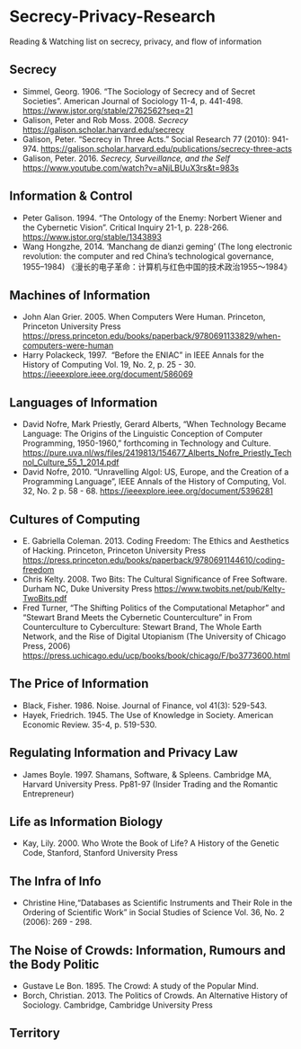 # Secrecy-Privacy-Research
Reading & Watching list on secrecy, privacy, and flow of information

## Secrecy
- Simmel, Georg. 1906. “The Sociology of Secrecy and of Secret Societies”. American Journal of Sociology 11-4, p. 441-498. https://www.jstor.org/stable/2762562?seq=21
- Galison, Peter and Rob Moss. 2008. _Secrecy_ https://galison.scholar.harvard.edu/secrecy
- Galison, Peter. “Secrecy in Three Acts.” Social Research 77 (2010): 941-974. https://galison.scholar.harvard.edu/publications/secrecy-three-acts
- Galison, Peter. 2016. _Secrecy, Surveillance, and the Self_ https://www.youtube.com/watch?v=aNjLBUuX3rs&t=983s 

## Information & Control
- Peter Galison. 1994. “The Ontology of the Enemy: Norbert Wiener and the Cybernetic Vision”. Critical Inquiry 21-1, p. 228-266. https://www.jstor.org/stable/1343893
- Wang Hongzhe, 2014. ‘Manchang de dianzi geming’ (The long electronic revolution: the computer and red China’s technological governance, 1955–1984) 《漫长的电子革命：计算机与红色中国的技术政治1955～1984》

## Machines of Information
- John Alan Grier. 2005. When Computers Were Human. Princeton, Princeton University Press https://press.princeton.edu/books/paperback/9780691133829/when-computers-were-human
- Harry Polackeck, 1997.  “Before the ENIAC” in IEEE Annals for the History of Computing Vol. 19, No. 2, p. 25 - 30. https://ieeexplore.ieee.org/document/586069

## Languages of Information
- David Nofre, Mark Priestly, Gerard Alberts, “When Technology Became Language: The Origins of the Linguistic Conception of Computer Programming, 1950-1960,” forthcoming in Technology and Culture. https://pure.uva.nl/ws/files/2419813/154677_Alberts_Nofre_Priestly_Technol_Culture_55_1_2014.pdf
- David Nofre, 2010. “Unravelling Algol: US, Europe, and the Creation of a Programming Language”, IEEE Annals of the History of Computing, Vol. 32, No. 2 p. 58 - 68. https://ieeexplore.ieee.org/document/5396281

## Cultures of Computing
- E. Gabriella Coleman. 2013. Coding Freedom: The Ethics and Aesthetics of Hacking. Princeton, Princeton University Press https://press.princeton.edu/books/paperback/9780691144610/coding-freedom
- Chris Kelty. 2008. Two Bits: The Cultural Significance of Free Software. Durham NC, Duke University Press https://www.twobits.net/pub/Kelty-TwoBits.pdf
- Fred Turner, “The Shifting Politics of the Computational Metaphor” and “Stewart Brand Meets the Cybernetic Counterculture” in From Counterculture to Cyberculture: Stewart Brand, The Whole Earth Network, and the Rise of Digital Utopianism (The University of Chicago Press, 2006) https://press.uchicago.edu/ucp/books/book/chicago/F/bo3773600.html

## The Price of Information
- Black, Fisher. 1986. Noise. Journal of Finance, vol 41(3): 529-543.
- Hayek, Friedrich. 1945. The Use of Knowledge in Society. American Economic Review. 35-4, p. 519-530.

## Regulating Information and Privacy Law
- James Boyle. 1997. Shamans, Software, & Spleens. Cambridge MA, Harvard University Press. Pp81-97 (Insider Trading and the Romantic Entrepreneur)

## Life as Information Biology
- Kay, Lily. 2000. Who Wrote the Book of Life? A History of the Genetic Code, Stanford, Stanford University Press

## The Infra of Info
- Christine Hine,“Databases as Scientific Instruments and Their Role in the Ordering of Scientific Work” in Social Studies of Science Vol. 36, No. 2 (2006): 269 - 298.

## The Noise of Crowds: Information, Rumours and the Body Politic
- Gustave Le Bon. 1895. The Crowd: A study of the Popular Mind. 
- Borch, Christian. 2013. The Politics of Crowds. An Alternative History of Sociology. Cambridge, Cambridge University Press

## Territory

